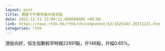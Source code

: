 ```yaml
---
layout: post
title: 港股下午開市後升逾百點
date: 2021-12-21 13:09:11.000000000 +08:00
link: https://news.rthk.hk/rthk/ch/component/k2/1625343-20211221.htm
categories: rthk
---
```


港股向好，恒生指數較早時報22891點，升146點，升幅0.65%。
